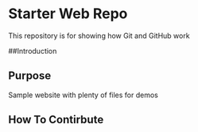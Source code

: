 # Starter Web Repo

This repository is for showing how Git and GitHub work

##Introduction

## Purpose

Sample website with plenty of files for demos

## How To Contirbute
